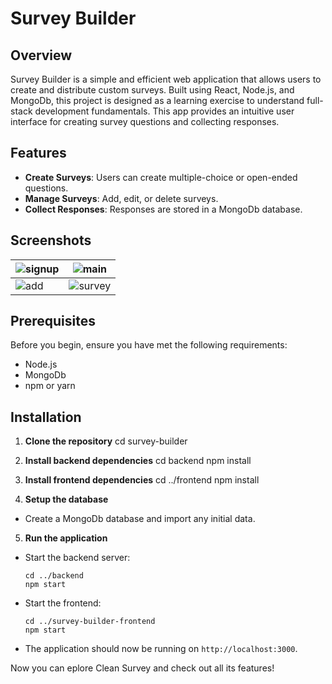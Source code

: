 # Survey Builder

## Overview
Survey Builder is a simple and efficient web application that allows users to create and distribute custom surveys. Built using React, Node.js, and MongoDb, this project is designed as a learning exercise to understand full-stack development fundamentals. This app provides an intuitive user interface for creating survey questions and collecting responses.

## Features
- **Create Surveys**: Users can create multiple-choice or open-ended questions.
- **Manage Surveys**: Add, edit, or delete surveys.
- **Collect Responses**: Responses are stored in a MongoDb database.

## Screenshots
|![signup](https://github.com/Ali-Elchab/survey-builder/assets/106644215/a82b8125-91d9-4a04-a510-68034e574010)|![main](https://github.com/Ali-Elchab/survey-builder/assets/106644215/d50a1aac-eca5-4ba4-b797-ae8767f883d5)|
| ------------------------------------- | ------------------------------ | 
|![add](https://github.com/Ali-Elchab/survey-builder/assets/106644215/4e98a2ff-80e2-4247-8b1c-1cb882e87344)|![survey](https://github.com/Ali-Elchab/survey-builder/assets/106644215/8b54170a-8e36-4cf2-9798-4ccea54dcb4f)|








## Prerequisites
Before you begin, ensure you have met the following requirements:
- Node.js
- MongoDb
- npm or yarn

## Installation
1. **Clone the repository**
cd survey-builder

2. **Install backend dependencies**
cd backend
npm install

3. **Install frontend dependencies**
cd ../frontend
npm install

4. **Setup the database**
- Create a MongoDb database and import any initial data.

5. **Run the application**
- Start the backend server:
  ```
  cd ../backend
  npm start
  ```
- Start the frontend:
  ```
  cd ../survey-builder-frontend
  npm start
  ```
- The application should now be running on `http://localhost:3000`.

Now you can eplore Clean Survey and check out all its features!
